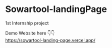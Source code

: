 # Sowartool-landingPage
1st Internship project 

Demo Website here 👇👇 </br>
https://sowartool-landing-page.vercel.app/
